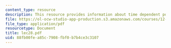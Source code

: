 ```yaml
---
content_type: resource
description: This resource provides information about time dependent porous flow.
file: https://ol-ocw-studio-app-production.s3.amazonaws.com/courses/12-005-applications-of-continuum-mechanics-to-earth-atmospheric-and-planetary-sciences-spring-2006/88fb00fea85c7908fbf0b7b4ce3c3107_lec28.pdf
file_type: application/pdf
resourcetype: Document
title: lec28.pdf
uid: 88fb00fe-a85c-7908-fbf0-b7b4ce3c3107
---
```

